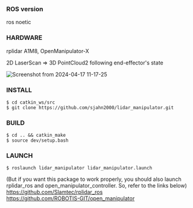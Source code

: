 ### ROS version
ros noetic

### HARDWARE 
rplidar A1M8, OpenManipulator-X


2D LaserScan => 3D PointCloud2 following end-effector's state  



![Screenshot from 2024-04-17 11-17-25](https://github.com/sjahn2000/lidar_manipulator/assets/60663351/edaf41c2-5d07-4bfa-8d7a-5a4235ae80db)


### INSTALL 
    $ cd catkin_ws/src  
    $ git clone https://github.com/sjahn2000/lidar_manipulator.git

### BUILD  

    $ cd .. && catkin_make  
    $ source dev/setup.bash

### LAUNCH  

    $ roslaunch lidar_manipulator lidar_manipulator.launch

(But if you want this package to work properly, you should also launch rplidar_ros and open_manipulator_controller. So, refer to the links below)  
https://github.com/Slamtec/rplidar_ros  
https://github.com/ROBOTIS-GIT/open_manipulator
